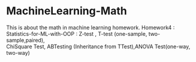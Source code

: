 # MachineLearning-Math
This is about the math in machine learning homework.
Homework4 : Statistics-for-ML-with-OOP : Z-test , T-test (one-sample, two-sample,paired),</br>
            ChiSquare Test, ABTesting (Inheritance from TTest),ANOVA Test(one-way, two-way)</br>
